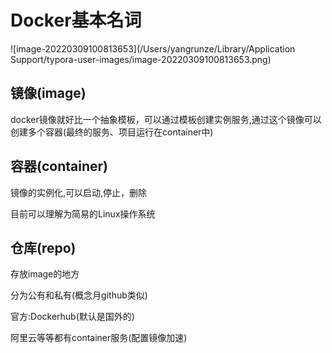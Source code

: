 # Docker基本名词

  ![image-20220309100813653](/Users/yangrunze/Library/Application Support/typora-user-images/image-20220309100813653.png)

## 镜像(image)

docker镜像就好比一个抽象模板，可以通过模板创建实例服务,通过这个镜像可以创建多个容器(最终的服务、项目运行在container中)

## 容器(container)

镜像的实例化,可以启动,停止，删除

目前可以理解为简易的Linux操作系统

## 仓库(repo)

存放image的地方

分为公有和私有(概念月github类似)

官方:Dockerhub(默认是国外的)

阿里云等等都有container服务(配置镜像加速)



